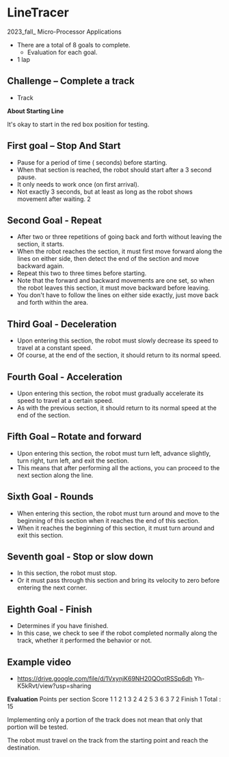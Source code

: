 # LineTracer
2023_fall_ Micro-Processor Applications




- There are a total of 8 goals to complete.
    - Evaluation for each goal.
- 1 lap


## Challenge – Complete a track

- Track




**About Starting Line**


It's okay to start in the red box position for testing.


## First goal – Stop And Start

- Pause for a period of time (
    seconds) before starting.
- When that section is reached, the
    robot should start after a 3
    second pause.
- It only needs to work once (on
    first arrival).
- Not exactly 3 seconds, but at
    least as long as the robot shows
    movement after waiting.
       2


## Second Goal - Repeat

- After two or three repetitions of going back
    and forth without leaving the section, it
    starts.
- When the robot reaches the section, it must
    first move forward along the lines on either
    side, then detect the end of the section and
    move backward again.
- Repeat this two to three times before
    starting.
- Note that the forward and backward
    movements are one set, so when the robot
    leaves this section, it must move backward
    before leaving.
- You don't have to follow the lines on either
    side exactly, just move back and forth within
    the area.


## Third Goal - Deceleration

- Upon entering this section,
    the robot must slowly
    decrease its speed to travel
    at a constant speed.
- Of course, at the end of the
    section, it should return to
    its normal speed.


## Fourth Goal - Acceleration

- Upon entering this section,
    the robot must gradually
    accelerate its speed to travel
    at a certain speed.
- As with the previous section,
    it should return to its normal
    speed at the end of the
    section.



## Fifth Goal – Rotate and forward

- Upon entering this section,
    the robot must turn left,
    advance slightly, turn right,
    turn left, and exit the section.
- This means that after
    performing all the actions,
    you can proceed to the next
    section along the line.



## Sixth Goal - Rounds

- When entering this section,
    the robot must turn around
    and move to the beginning
    of this section when it
    reaches the end of this
    section.
- When it reaches the
    beginning of this section, it
    must turn around and exit
    this section.



## Seventh goal - Stop or slow down

- In this section, the robot
    must stop.
- Or it must pass through this
    section and bring its velocity
    to zero before entering the
    next corner.



## Eighth Goal - Finish

- Determines if you have
    finished.
- In this case, we check to see
    if the robot completed
    normally along the track,
    whether it performed the
    behavior or not.


## Example video

- https://drive.google.com/file/d/1VxynjK69NH20QOotRSSp6dh
    Yh-K5kRvt/view?usp=sharing


**Evaluation** Points per section Score
1 1
2 1
3 2
4 2
5 3
6 3
7 2
Finish 1
Total : 15

Implementing only a portion of the
track does not mean that only that
portion will be tested.

The robot must travel on the track from
the starting point and reach the
destination.





